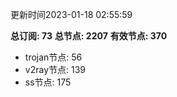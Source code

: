 更新时间2023-01-18 02:55:59

**总订阅: 73**
**总节点: 2207**
**有效节点: 370**
- trojan节点: 56
- v2ray节点: 139
- ss节点: 175
